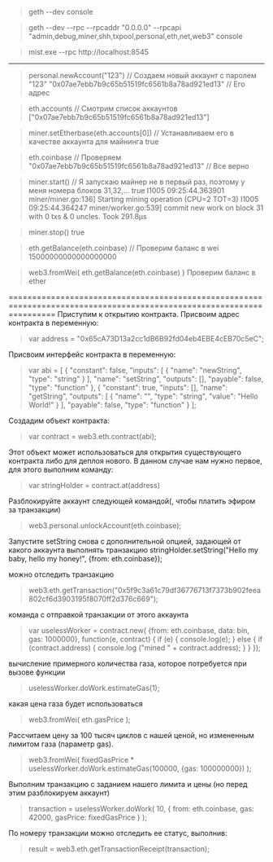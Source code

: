 >geth --dev console

>geth --dev --rpc --rpcaddr "0.0.0.0" --rpcapi "admin,debug,miner,shh,txpool,personal,eth,net,web3" console

>mist.exe --rpc http://localhost:8545
-----
> personal.newAccount("123") // Создаем новый аккаунт с паролем "123"
"0x07ae7ebb7b9c65b51519fc6561b8a78ad921ed13" // Его адрес

> eth.accounts // Смотрим список аккаунтов
["0x07ae7ebb7b9c65b51519fc6561b8a78ad921ed13"]

> miner.setEtherbase(eth.accounts[0]) // Устанавливаем его в качестве аккаунта для майнинга
true

> eth.coinbase // Проверяем
"0x07ae7ebb7b9c65b51519fc6561b8a78ad921ed13" // Все верно

> miner.start() // Я запускаю майнер не в первый раз, поэтому у меня номера блоков 31,32,...
true
I1005 09:25:44.363901 miner/miner.go:136] Starting mining operation (CPU=2 TOT=3)
I1005 09:25:44.364247 miner/worker.go:539] commit new work on block 31 with 0 txs & 0 uncles. Took 291.8µs

> miner.stop()
true

> eth.getBalance(eth.coinbase) // Проверим баланс в wei
15000000000000000000

> web3.fromWei( eth.getBalance(eth.coinbase) ) Проверим баланс в ether

======================================================================================================================
Приступим к открытию контракта. Присвоим адрес контракта в переменную:
> var address = "0x65cA73D13a2cc1dB6B92fd04eb4EBE4cEB70c5eC";

Присвоим интерфейс контракта в переменную:
> var abi = [ { "constant": false, "inputs": [ { "name": "newString", "type": "string" } ], "name": "setString", "outputs": [], "payable": false, "type": "function" }, { "constant": true, "inputs": [], "name": "getString", "outputs": [ { "name": "", "type": "string", "value": "Hello World!" } ], "payable": false, "type": "function" } ];

Создадим объект контракта:
> var contract = web3.eth.contract(abi);

Этот объект может использоваться для открытия существующего контракта либо для деплоя нового. В данном случае нам нужно первое, для этого выполним команду:
> var stringHolder = contract.at(address)

Разблокируйте аккаунт следующей командой(, чтобы платить эфиром за транзакции) 
> web3.personal.unlockAccount(eth.coinbase);

Запустите setString снова с дополнительной опцией, задающей от какого аккаунта выполнять транзакцию
stringHolder.setString("Hello my baby, hello my honey!", {from: eth.coinbase});

можно отследить транзакцию 
> web3.eth.getTransaction("0x5f9c3a61c79df36776713f7373b902feea802cf6d3903195f8070ff2d376c669");

команда с отправкой транзакции от этого аккаунта
> var uselessWorker = contract.new( {from: eth.coinbase, data: bin, gas: 1000000}, function(e, contract) { if (e) { console.log(e); } else { if (contract.address) { console.log ("mined " + contract.address);  } } });

вычисление примерного количества газа, которое потребуется при вызове функции
> uselessWorker.doWork.estimateGas(1);
 
какая цена газа будет использоваться
> web3.fromWei( eth.gasPrice );
 
Рассчитаем цену за 100 тысяч циклов с нашей ценой, но измененным лимитом газа (параметр gas). 
> web3.fromWei( fixedGasPrice * uselessWorker.doWork.estimateGas(100000, {gas: 100000000}) );

Выполним транзакцию с заданием нашего лимита и цены (но перед этим разблокируем аккаунт)
> transaction = uselessWorker.doWork( 10, { from: eth.coinbase, gas: 42000, gasPrice: fixedGasPrice } );

По номеру транзакции можно отследить ее статус, выполнив:
> result = web3.eth.getTransactionReceipt(transaction);

